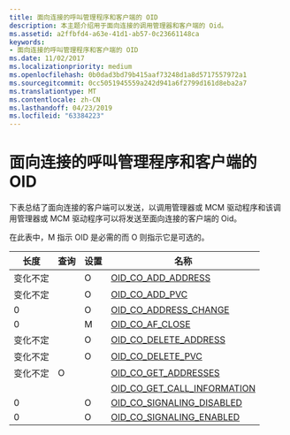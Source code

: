 ```yaml
---
title: 面向连接的呼叫管理程序和客户端的 OID
description: 本主题介绍用于面向连接的调用管理器和客户端的 Oid。
ms.assetid: a2ffbfd4-a63e-41d1-ab57-0c23661148ca
keywords:
- 面向连接的呼叫管理程序和客户端的 OID
ms.date: 11/02/2017
ms.localizationpriority: medium
ms.openlocfilehash: 0b0dad3bd79b415aaf73248d1a8d5717557972a1
ms.sourcegitcommit: 0cc5051945559a242d941a6f2799d161d8eba2a7
ms.translationtype: MT
ms.contentlocale: zh-CN
ms.lasthandoff: 04/23/2019
ms.locfileid: "63384223"
---
```

# <a name="oids-for-connection-oriented-call-managers-and-clients"></a>面向连接的呼叫管理程序和客户端的 OID

下表总结了面向连接的客户端可以发送，以调用管理器或 MCM 驱动程序和该调用管理器或 MCM 驱动程序可以将发送至面向连接的客户端的 Oid。 

在此表中，M 指示 OID 是必需的而 O 则指示它是可选的。

| 长度 | 查询 | 设置 | 名称 |
| --- | --- | --- | --- |
| 变化不定 |   | O | [OID_CO_ADD_ADDRESS](oid-co-add-address.md) |
| 变化不定 |   | O | [OID_CO_ADD_PVC](oid-co-add-pvc.md) |
| 0 |   | O | [OID_CO_ADDRESS_CHANGE](oid-co-address-change.md) |
| 0 |   | M | [OID_CO_AF_CLOSE](oid-co-af-close.md) |
| 变化不定 |   | O | [OID_CO_DELETE_ADDRESS](oid-co-delete-address.md) |
| 变化不定 |   | O | [OID_CO_DELETE_PVC](oid-co-delete-pvc.md) |
| 变化不定 | O |   | [OID_CO_GET_ADDRESSES](oid-co-get-addresses.md) |
|   |   |   | [OID_CO_GET_CALL_INFORMATION](oid-co-get-call-information.md) |
| 0 |   | O | [OID_CO_SIGNALING_DISABLED](oid-co-signaling-disabled.md) |
| 0 |   | O | [OID_CO_SIGNALING_ENABLED](oid-co-signaling-enabled.md) |

